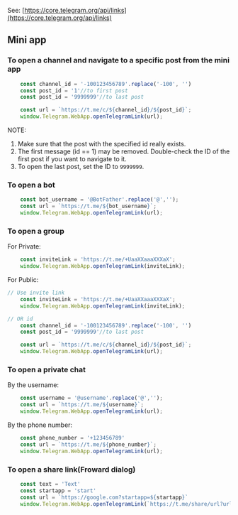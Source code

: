 See: [https://core.telegram.org/api/links](https://core.telegram.org/api/links)

## Mini app
### To open a channel and navigate to a specific post from the mini app
```js
    const channel_id = '-100123456789'.replace('-100', '')
	const post_id = '1'//to first post
    const post_id = '9999999'//to last post

	const url = `https://t.me/c/${channel_id}/${post_id}`;
    window.Telegram.WebApp.openTelegramLink(url);		
```
NOTE:
1. Make sure that the post with the specified id really exists.
2. The first message (id == 1) may be removed. Double-check the ID of the first post if you want to navigate to it.
3. To open the last post, set the ID to `9999999`.



### To open a bot
```js
    const bot_username = '@BotFather'.replace('@','');			
	const url = `https://t.me/${bot_username}`;
    window.Telegram.WebApp.openTelegramLink(url);	
```


### To open a group
For Private:
```js
    const inviteLink = 'https://t.me/+UaaXXaaaXXXaX';				
    window.Telegram.WebApp.openTelegramLink(inviteLink);	
```

For Public:
```js
// Use invite link
    const inviteLink = 'https://t.me/+UaaXXaaaXXXaX';				
    window.Telegram.WebApp.openTelegramLink(inviteLink);
```

```js
// OR id
    const channel_id = '-100123456789'.replace('-100', '')	
    const post_id = '9999999'//to last post

	const url = `https://t.me/c/${channel_id}/${post_id}`;
    window.Telegram.WebApp.openTelegramLink(url);		
```

### To open a private chat
By the username:
```js
    const username = '@username'.replace('@','');			
	const url = `https://t.me/${username}`;
    window.Telegram.WebApp.openTelegramLink(url);	
```

By the phone number:
```js
	const phone_number = '+123456789'
	const url = `https://t.me/${phone_number}`;
    window.Telegram.WebApp.openTelegramLink(url);	
```


### To open a share link(Froward dialog)
```js
	const text = 'Text'
	const startapp = 'start'
	const url = `https://google.com?startapp=${startapp}`
	window.Telegram.WebApp.openTelegramLink(`https://t.me/share/url?url=${url}text=${text}`);	
```